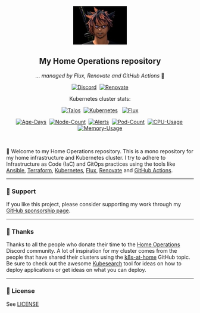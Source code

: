 <div align="center">

<img src="https://github.com/doonga/doonga/blob/main/_assets/images/logo.jpg?raw=true" width="144px" height="103px"/>

## My Home Operations repository

_... managed by Flux, Renovate and GitHub Actions_ :robot:

[![Discord](https://img.shields.io/discord/673534664354430999?style=for-the-badge&label&logo=discord&logoColor=white&color=blue)](https://discord.gg/home-operations)&nbsp;
[![Renovate](https://img.shields.io/badge/powered_by-Renovate-blue?style=for-the-badge&logo=renovate)](https://www.mend.io/renovate/)

Kubernetes cluster stats:

[![Talos](https://img.shields.io/endpoint?url=https%3A%2F%2Fkromgo.greyrock.dev%2Ftalos_version&style=for-the-badge&logo=talos&logoColor=white&color=orange&label=talos)](https://talos.dev)&nbsp;
[![Kubernetes](https://img.shields.io/endpoint?url=https%3A%2F%2Fkromgo.greyrock.dev%2Fkubernetes_version&style=for-the-badge&logo=kubernetes&logoColor=white&color=blue&label=k8s)](https://kubernetes.io)&nbsp;&nbsp;
[![Flux](https://img.shields.io/endpoint?url=https%3A%2F%2Fkromgo.greyrock.dev%2Fflux_version&style=for-the-badge&logo=flux&logoColor=white&color=blue&label=flux)](https://fluxcd.io)

[![Age-Days](https://kromgo.greyrock.dev/cluster_age_days?format=badge)](https://github.com/kashalls/kromgo/)&nbsp;
[![Node-Count](https://kromgo.greyrock.dev/cluster_node_count?format=badge)](https://github.com/kashalls/kromgo/)&nbsp;
[![Alerts](https://kromgo.greyrock.dev/cluster_alert_count?format=badge)](https://github.com/kashalls/kromgo/)&nbsp;
[![Pod-Count](https://kromgo.greyrock.dev/cluster_pod_count?format=badge)](https://github.com/kashalls/kromgo/)&nbsp;
[![CPU-Usage](https://kromgo.greyrock.dev/cluster_cpu_usage?format=badge)](https://github.com/kashalls/kromgo/)&nbsp;
[![Memory-Usage](https://kromgo.greyrock.dev/cluster_memory_usage?format=badge)](https://github.com/kashalls/kromgo/)

</div>
<br>

👋 Welcome to my Home Operations repository. This is a mono repository for my home infrastructure and Kubernetes cluster. I try to adhere to Infrastructure as Code (IaC) and GitOps practices using the tools like [Ansible](https://www.ansible.com/), [Terraform](https://www.terraform.io/), [Kubernetes](https://kubernetes.io/), [Flux](https://github.com/fluxcd/flux2), [Renovate](https://github.com/renovatebot/renovate) and [GitHub Actions](https://github.com/features/actions).

---

### 🔎 Support

If you like this project, please consider supporting my work through my [GitHub sponsorship page](https://github.com/sponsors/doonga?frequency=one-time).

---

### :handshake: Thanks

Thanks to all the people who donate their time to the [Home Operations](https://discord.gg/home-operations) Discord community. A lot of inspiration for my cluster comes from the people that have shared their clusters using the [k8s-at-home](https://github.com/topics/k8s-at-home) GitHub topic. Be sure to check out the awesome [Kubesearch](http://kubesearch.dev) tool for ideas on how to deploy applications or get ideas on what you can deploy.

---

### 🔏 License

See [LICENSE](https://github.com/grey-rock-labs/home-ops/blob/main/LICENSE)
